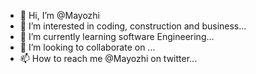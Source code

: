 - 👋 Hi, I’m @Mayozhi
- 👀 I’m interested in coding, construction and business...
- 🌱 I’m currently learning software Engineering...
- 💞️ I’m looking to collaborate on ...
- 📫 How to reach me @Mayozhi on twitter...

<!---
Mayozhi/Mayozhi is a ✨ special ✨ repository because its `README.md` (this file) appears on your GitHub profile.
You can click the Preview link to take a look at your changes.
--->
